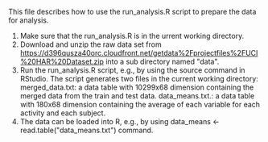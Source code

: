 This file describes how to use the run_analysis.R script to prepare the data for analysis.

1. Make sure that the run_analysis.R is in the urrent working directory.
2. Download and unzip the raw data set from https://d396qusza40orc.cloudfront.net/getdata%2Fprojectfiles%2FUCI%20HAR%20Dataset.zip into a sub directory named "data".
3. Run the run_analysis.R script, e.g., by using the source command in RStudio.
The script generates two files in the current working directory:
merged_data.txt: a data table with 10299x68 dimension containing the merged data from the train and test data.
data_means.txt.: a data table with 180x68 dimension containing the average of each variable for each activity and each subject.
4. The data can be loaded into R, e.g., by using data_means <- read.table("data_means.txt") command.
